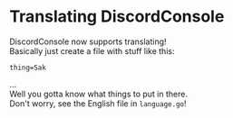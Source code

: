 # Translating DiscordConsole

DiscordConsole now supports translating!  
Basically just create a file with stuff like this:  

```
thing=Sak
```

...  
Well you gotta know what things to put in there.  
Don't worry, see the English file in `language.go`!

